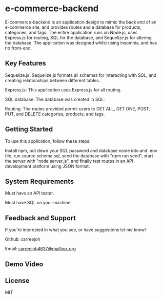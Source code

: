 # e-commerce-backend

E-commerce-backend is an application design to mimic the back end of an e-commerce site, and provides routes and a database for products, categories, and tags. The entire application runs on Node.js, uses Express.js for routing, SQL for the database, and Sequelize.js for altering the database. The application was designed whilst using Insomnia, and has no front-end.

## Key Features

Sequelize.js: Sequelize.js formats all schemas for interacting with SQL, and creating relationships between different tables.

Express.js: This application uses Express.js for all routing.

SQL database: The database was created in SQL.

Routing: The routes provided permit users to GET ALL, GET ONE, POST, PUT, and DELETE categories, products, and tags.

## Getting Started

To use this application, follow these steps:

Install npm, put down your SQL password and database name into and .env file, run source schema.sql, seed the database with "npm run seed", start the server with "node server.js", and finally test routes in an API development platform using JSON format.

## System Requirements

Must have an API tester.

Must have SQL on your machine.

## Feedback and Support

If you're interested in what you see, or have suggestions let me know!

Github: carreejoh

Email: carreejoh4637@mailbox.org

## Demo Video

## License

MIT